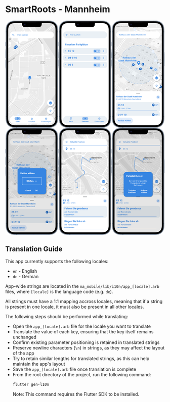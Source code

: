 # SmartRoots - Mannheim

![Mannheim](./mannheim.png)

## Translation Guide
This app currently supports the following locales:
- `en` - English
- `de` - German

App-wide strings are located in the `ma_mobile/lib/i10n/app_[locale].arb` files, where `[locale]` is the language code (e.g. `de`).

All strings must have a 1:1 mapping accross locales, meaning that if a string is present in one locale, it must also be present in all other locales.

The following steps should be performed while translating:
* Open the `app_[locale].arb` file for the locale you want to translate
* Translate the value of each key, ensuring that the key itself remains unchanged
* Confirm existing parameter positioning is retained in translated strings
* Preserve newline characters (`\n`) in strings, as they may affect the layout of the app
* Try to retain similar lengths for translated strings, as this can help maintain the app's layout
* Save the `app_[locale].arb` file once translation is complete
* From the root directory of the project, run the following command:
   ```bash
   flutter gen-l10n
   ```
   Note: This command requires the Flutter SDK to be installed.
